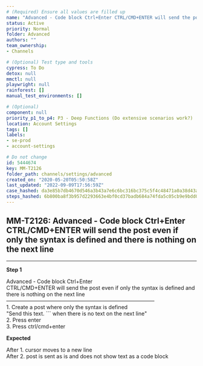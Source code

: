 ```yaml
---
# (Required) Ensure all values are filled up
name: "Advanced - Code block Ctrl+Enter CTRL/CMD+ENTER will send the post even if only the syntax is defined and there is nothing on the next line"
status: Active
priority: Normal
folder: Advanced
authors: ""
team_ownership: 
- Channels

# (Optional) Test type and tools
cypress: To Do
detox: null
mmctl: null
playwright: null
rainforest: []
manual_test_environments: []

# (Optional)
component: null
priority_p1_to_p4: P3 - Deep Functions (Do extensive scenarios work?)
location: Account Settings
tags: []
labels: 
- se-prod
- account-settings

# Do not change
id: 5444674
key: MM-T2126
folder_path: channels/settings/advanced
created_on: "2020-05-20T05:50:58Z"
last_updated: "2022-09-09T17:56:59Z"
case_hashed: da3e85b7db4670d546a3b43a7e6c6bc316bc375c5f4c48471a0a38d43a55dbed96b15f41066cf06f97b60cca5f1871b5
steps_hashed: 6b800ba8f3b957d2293663e4bf0cd37badb684a74fda5c05cb9e9bdd00b9e92ac4271e3eaa5ac457ea740314680dd2ad
---
```


## MM-T2126: Advanced - Code block Ctrl+Enter CTRL/CMD+ENTER will send the post even if only the syntax is defined and there is nothing on the next line

---

**Step 1**

Advanced - Code block Ctrl+Enter\
CTRL/CMD+ENTER will send the post even if only the syntax is defined and there is nothing on the next line\
————————————————————————————\
1\. Create a post where only the syntax is defined\
"Send this text. \`\`\` when there is no text on the next line"\
2\. Press enter\
3\. Press ctrl/cmd+enter

**Expected**

After 1. cursor moves to a new line\
After 2. post is sent as is and does not show text as a code block
